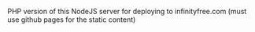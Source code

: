 PHP version of this NodeJS server
for deploying to infinityfree.com (must use github pages for the static content)